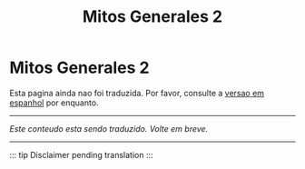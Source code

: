 ﻿---
title: Mitos Generales 2
---

<!-- TODO: translation missing -->

# Mitos Generales 2

Esta pagina ainda nao foi traduzida. Por favor, consulte a [versao em espanhol](/es/mitos-generales-2) por enquanto.

---

*Este conteudo esta sendo traduzido. Volte em breve.*

---

::: tip
Disclaimer pending translation
:::
